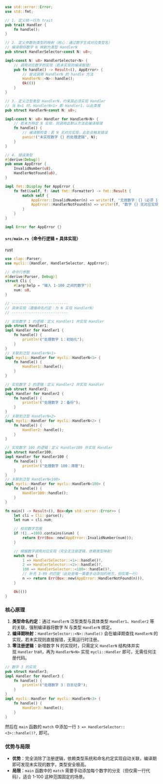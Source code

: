 ```rust
use std::error::Error;
use std::fmt;

// 1. 定义统一行为 trait
pub trait Handler {
    fn handle();
}

// 2. 定义参数到类型的映射（核心：通过数字生成对应类型名）
// 编译期将数字 N 映射为类型 HandlerN
pub struct HandlerSelector<const N: u8>;

impl<const N: u8> HandlerSelector<N> {
    // 调用对应数字的实现（若未实现则编译报错）
    pub fn handle() -> Result<(), AppError> {
        // 尝试调用 HandlerN 的 handle 方法
        HandlerN::<N>::handle();
        Ok(())
    }
}

// 3. 定义泛型类型 HandlerN，约束其必须实现 Handler
// 当 N=1 时，HandlerN<1> 即 Handler1，以此类推
pub struct HandlerN<const N: u8>;

impl<const N: u8> Handler for HandlerN<N> {
    // 若未为特定 N 实现，则调用此默认方法会编译报错
    fn handle() {
        // 编译期检查：若 N 无对应实现，此处会触发错误
        panic!("未实现数字 {} 的处理逻辑", N);
    }
}

// 4. 错误类型
#[derive(Debug)]
pub enum AppError {
    InvalidNumber(u8),
    HandlerNotFound(u8),
}

impl fmt::Display for AppError {
    fn fmt(&self, f: &mut fmt::Formatter) -> fmt::Result {
        match self {
            AppError::InvalidNumber(n) => write!(f, "无效数字：{}（必须 1-100）", n),
            AppError::HandlerNotFound(n) => write!(f, "数字 {} 无对应实现", n),
        }
    }
}

impl Error for AppError {}
```

#### `src/main.rs`（命令行逻辑 + 具体实现）

rust

```rust
use clap::Parser;
use mycli::{Handler, HandlerSelector, AppError};

// 命令行参数
#[derive(Parser, Debug)]
struct Cli {
    #[arg(help = "输入 1-100 之间的数字")]
    num: u8,
}

// --------------------------
// 具体实现（遵循命名约定：为 N 实现 HandlerN）
// --------------------------

// 实现数字 1 的逻辑：定义 Handler1 并实现 Handler
pub struct Handler1;
impl Handler for Handler1 {
    fn handle() {
        println!("处理数字 1：初始化");
    }
}
// 关联到泛型 HandlerN<1>
impl mycli::Handler for mycli::HandlerN<1> {
    fn handle() {
        Handler1::handle();
    }
}

// 实现数字 2 的逻辑：定义 Handler2 并实现 Handler
pub struct Handler2;
impl Handler for Handler2 {
    fn handle() {
        println!("处理数字 2：备份");
    }
}
// 关联到泛型 HandlerN<2>
impl mycli::Handler for mycli::HandlerN<2> {
    fn handle() {
        Handler2::handle();
    }
}

// 实现数字 100 的逻辑：定义 Handler100 并实现 Handler
pub struct Handler100;
impl Handler for Handler100 {
    fn handle() {
        println!("处理数字 100：清理");
    }
}
// 关联到泛型 HandlerN<100>
impl mycli::Handler for mycli::HandlerN<100> {
    fn handle() {
        Handler100::handle();
    }
}

fn main() -> Result<(), Box<dyn std::error::Error>> {
    let cli = Cli::parse();
    let num = cli.num;

    // 校验数字范围
    if !(1..=100).contains(&num) {
        return Err(Box::new(AppError::InvalidNumber(num)));
    }

    // 根据数字调用对应实现（完全无注册逻辑，依赖类型映射）
    match num {
        1 => HandlerSelector::<1>::handle()?,
        2 => HandlerSelector::<2>::handle()?,
        100 => HandlerSelector::<100>::handle()?,
        // 补充 3-99 的匹配（此处是唯一需要手动添加的地方，但仅需一行）
        n => return Err(Box::new(AppError::HandlerNotFound(n))),
    }

    Ok(())
}
```
### 核心原理

1. **类型命名约定**：通过 `HandlerN` 泛型类型与具体类型 `Handler1`、`Handler2` 等的关联，强制编译器将数字 N 与类型 `HandlerN` 绑定。
2. **编译期映射**：`HandlerSelector::<N>::handle()` 会在编译期查找 `HandlerN` 的实现，若未实现则直接报错，无需运行时注册。
3. **零注册逻辑**：新增数字 N 的实现时，只需定义 `HandlerN` 结构体并实现 `Handler` trait，再为 `HandlerN<N>` 实现 `mycli::Handler` 即可，无需任何注册代码。

```rust
// 数字 3 的实现
pub struct Handler3;
impl Handler for Handler3 {
    fn handle() {
        println!("处理数字 3：日志记录");
    }
}
impl mycli::Handler for mycli::HandlerN<3> {
    fn handle() {
        Handler3::handle();
    }
}
```

然后在 `main` 函数的 `match` 中添加一行 `3 => HandlerSelector::<3>::handle()?,` 即可。

### 优势与局限

- **优势**：完全消除了注册逻辑，依赖类型系统和命名约定实现自动关联，编译期即可发现未实现的数字，类型安全极高。
- **局限**：`main` 函数中的 `match` 需要手动添加每个数字的分支（但仅需一行代码），适合 1-100 这种范围固定的场景。
